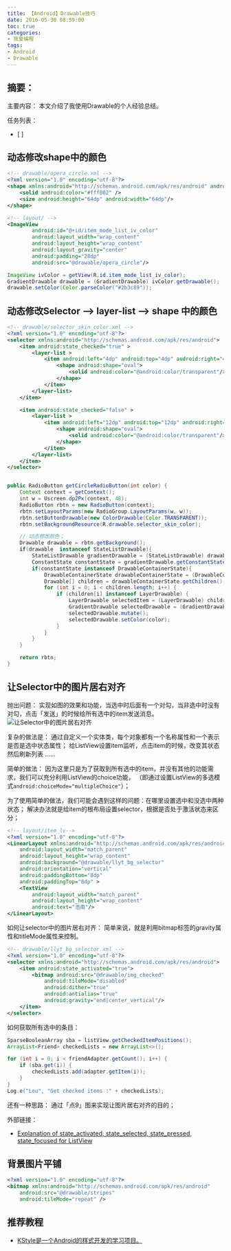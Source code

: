 ```yaml
---
title: 【Android】Drawable技巧
date: 2016-05-30 08:59:00
toc: true
categories:
- 我爱编程
tags:
- Android
- Drawable
---
```


## 摘要：
主要内容：
本文介绍了我使用Drawable的个人经验总结。

任务列表：
- [ ]


<!--more-->
## 动态修改shape中的颜色
``` xml
<!-- drawable/opera_circle.xml -->
<?xml version="1.0" encoding="utf-8"?>
<shape xmlns:android="http://schemas.android.com/apk/res/android" android:shape="oval">
    <solid android:color="#fff002" />
    <size android:height="64dp" android:width="64dp"/>
</shape>
```

``` xml
<!-- layout/ -->
<ImageView
        android:id="@+id/item_mode_list_iv_color"
        android:layout_width="wrap_content"
        android:layout_height="wrap_content"
        android:layout_gravity="center"
        android:padding="28dp"
        android:src="@drawable/opera_circle"/>
```

``` java
ImageView ivColor = getView(R.id.item_mode_list_iv_color);
GradientDrawable drawable = (GradientDrawable) ivColor.getDrawable();
drawable.setColor(Color.parseColor("#2b3c89"));
```

## 动态修改Selector --> layer-list --> shape 中的颜色
``` xml
<!-- drawable/selector_skin_color.xml -->
<?xml version="1.0" encoding="utf-8"?>
<selector xmlns:android="http://schemas.android.com/apk/res/android">
    <item android:state_checked="true" >
        <layer-list >
            <item android:left="4dp" android:top="4dp" android:right="4dp" android:bottom="4dp">
                <shape android:shape="oval">
                    <solid android:color="@android:color/transparent"/>
                </shape>
            </item>
        </layer-list>
    </item>

    <item android:state_checked="false" >
        <layer-list >
            <item android:left="12dp" android:top="12dp" android:right="12dp" android:bottom="12dp">
                <shape android:shape="oval">
                    <solid android:color="@android:color/transparent"/>
                </shape>
            </item>
        </layer-list>
    </item>
</selector>
```

``` java

public RadioButton getCircleRadioButton(int color) {
	Context context = getContext();
	int w = Uscreen.dp2Px(context, 48);
	RadioButton rbtn = new RadioButton(context);
	rbtn.setLayoutParams(new RadioGroup.LayoutParams(w, w));
	rbtn.setButtonDrawable(new ColorDrawable(Color.TRANSPARENT));
	rbtn.setBackgroundResource(R.drawable.selector_skin_color);

	// 动态修改颜色；
	Drawable drawable = rbtn.getBackground();
	if(drawable  instanceof StateListDrawable){
		StateListDrawable gradientDrawable = (StateListDrawable) drawable;
		ConstantState constantState = gradientDrawable.getConstantState();
		if(constantState instanceof DrawableContainerState){
			DrawableContainerState drawableContainerState = (DrawableContainerState)constantState;
			Drawable[] children = drawableContainerState.getChildren();
			for (int i = 0; i < children.length; i++) {
				if (children[i] instanceof LayerDrawable) {
					LayerDrawable selectedItem = (LayerDrawable) children[i];
					GradientDrawable selectedDrawable = (GradientDrawable) selectedItem.getDrawable(0);
					selectedDrawable.mutate();
					selectedDrawable.setColor(color);
				}
			}
		}
	}

	return rbtn;
}
```

## 让Selector中的图片居右对齐
抛出问题：
实现如图的效果和功能，当选中时后面有一个对勾，当非选中时没有对勾，点击「发送」的时候给所有选中的item发送消息。
![让Selector中的图片居右对齐](https://github.com/lyloou/hexo/blob/master/source/images/20160530/drawable_01.jpg?raw=true)

复杂的做法是：
通过自定义一个实体类，每个对象都有一个名称属性和一个表示是否是选中状态属性；
给ListView设置item监听，点击item的时候，改变其状态然后刷新列表 ……

简单的做法：
因为这里只是为了获取到所有选中的item，并没有其他的功能需求，我们可以充分利用ListView的choice功能，
（即通过设置ListView的多选模式`android:choiceMode="multipleChoice"`）；

为了使用简单的做法，我们可能会遇到这样的问题：在哪里设置选中和没选中两种状态；
解决办法就是给item的根布局设置selector，根据是否处于激活状态来区分；

``` xml
<!-- layout/item_lv-->
<?xml version="1.0" encoding="utf-8"?>
<LinearLayout xmlns:android="http://schemas.android.com/apk/res/android"
    android:layout_width="match_parent"
    android:layout_height="wrap_content"
    android:background="@drawable/llyt_bg_selector"
    android:orientation="vertical"
    android:paddingBottom="8dp"
    android:paddingTop="8dp" >
    <TextView
        android:layout_width="match_parent"
        android:layout_height="wrap_content"
        android:text="浩南"/>
</LinearLayout>
```

如何让selector中的图片居右对齐：
简单来说，就是利用bitmap标签的gravity属性和titleMode属性来控制。
``` xml
<!-- drawable/llyt_bg_selector.xml -->
<?xml version="1.0" encoding="utf-8"?>
<selector xmlns:android="http://schemas.android.com/apk/res/android">
    <item android:state_activated="true">
        <bitmap android:src="@drawable/img_checked"
            android:tileMode="disabled"
            android:dither="true"
            android:antialias="true"
            android:gravity="end|center_vertical"/>
    </item>
</selector>
```

如何获取所有选中的条目：
``` java
SparseBooleanArray sba = listView.getCheckedItemPositions();
ArrayList<Friend> checkedLists = new ArrayList<>();

for (int i = 0; i < friendAdapter.getCount(); i++) {
    if (sba.get(i)) {
        checkedLists.add(adapter.getItem(i));
    }
}
Log.e("Lou", "Get checked items :" + checkedLists);
```


还有一种思路：
通过「点9」图来实现让图片居右对齐的目的；

外部链接：
- [Explanation of state_activated, state_selected, state_pressed, state_focused for ListView](http://stackoverflow.com/questions/13634259/explanation-of-state-activated-state-selected-state-pressed-state-focused-for)


## 背景图片平铺
``` xml
<?xml version="1.0" encoding="utf-8"?>
<bitmap xmlns:android="http://schemas.android.com/apk/res/android"
    android:src="@drawable/stripes"
    android:tileMode="repeat" />
```

## 推荐教程
- [KStyle是一个Android的样式开发的学习项目。](https://github.com/keeganlee/kstyle)
